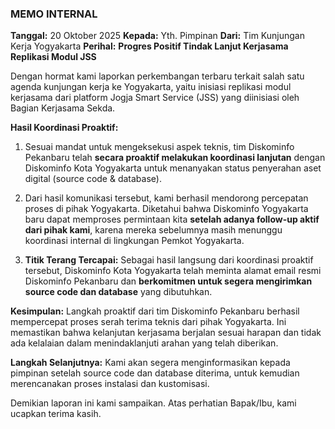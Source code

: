 ### **MEMO INTERNAL**

**Tanggal:** 20 Oktober 2025
**Kepada:** Yth. Pimpinan
**Dari:** Tim Kunjungan Kerja Yogyakarta
**Perihal:** **Progres Positif Tindak Lanjut Kerjasama Replikasi Modul JSS**

Dengan hormat kami laporkan perkembangan terbaru terkait salah satu agenda kunjungan kerja ke Yogyakarta, yaitu inisiasi replikasi modul kerjasama dari platform Jogja Smart Service (JSS) yang diinisiasi oleh Bagian Kerjasama Sekda.

**Hasil Koordinasi Proaktif:**

1.  Sesuai mandat untuk mengeksekusi aspek teknis, tim Diskominfo Pekanbaru telah **secara proaktif melakukan koordinasi lanjutan** dengan Diskominfo Kota Yogyakarta untuk menanyakan status penyerahan aset digital (source code & database).

2.  Dari hasil komunikasi tersebut, kami berhasil mendorong percepatan proses di pihak Yogyakarta. Diketahui bahwa Diskominfo Yogyakarta baru dapat memproses permintaan kita **setelah adanya follow-up aktif dari pihak kami**, karena mereka sebelumnya masih menunggu koordinasi internal di lingkungan Pemkot Yogyakarta.

3.  **Titik Terang Tercapai:** Sebagai hasil langsung dari koordinasi proaktif tersebut, Diskominfo Kota Yogyakarta telah meminta alamat email resmi Diskominfo Pekanbaru dan **berkomitmen untuk segera mengirimkan source code dan database** yang dibutuhkan.

**Kesimpulan:**
Langkah proaktif dari tim Diskominfo Pekanbaru berhasil mempercepat proses serah terima teknis dari pihak Yogyakarta. Ini memastikan bahwa kelanjutan kerjasama berjalan sesuai harapan dan tidak ada kelalaian dalam menindaklanjuti arahan yang telah diberikan.

**Langkah Selanjutnya:**
Kami akan segera menginformasikan kepada pimpinan setelah source code dan database diterima, untuk kemudian merencanakan proses instalasi dan kustomisasi.

Demikian laporan ini kami sampaikan. Atas perhatian Bapak/Ibu, kami ucapkan terima kasih.

